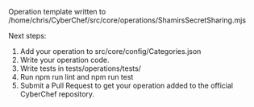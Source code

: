 Operation template written to /home/chris/CyberChef/src/core/operations/ShamirsSecretSharing.mjs

Next steps:
1. Add your operation to src/core/config/Categories.json
2. Write your operation code.
3. Write tests in tests/operations/tests/
4. Run npm run lint and npm run test
5. Submit a Pull Request to get your operation added to the official CyberChef repository.
